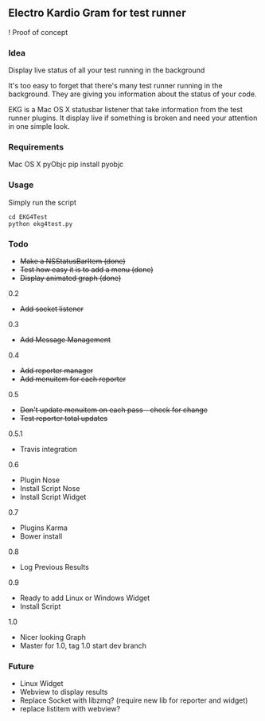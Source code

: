 ## Electro Kardio Gram for test runner

! Proof of concept

### Idea

Display live status of all your test running in the background

It's too easy to forget that there's many test runner running in the background. They are giving you information about the status of your code.

EKG is a Mac OS X statusbar listener that take information from the test runner plugins. It display live if something is broken and need your attention in one simple look.

### Requirements

Mac OS X
pyObjc
    pip install pyobjc

### Usage

Simply run the script

    cd EKG4Test
    python ekg4test.py

### Todo

* ~~Make a NSStatusBarItem (done)~~
* ~~Test how easy it is to add a menu (done)~~
* ~~Display animated graph (done)~~

0.2

* ~~Add socket listener~~

0.3

* ~~Add Message Management~~

0.4

* ~~Add reporter manager~~
* ~~Add menuitem for each reporter~~

0.5

* ~~Don't update menuitem on each pass - check for change~~
* ~~Test reporter total updates~~

0.5.1

* Travis integration

0.6 

* Plugin Nose
* Install Script Nose
* Install Script Widget

0.7

* Plugins Karma
* Bower install

0.8

* Log Previous Results

0.9

* Ready to add Linux or Windows Widget
* Install Script

1.0

* Nicer looking Graph
* Master for 1.0, tag 1.0 start dev branch


### Future

* Linux Widget
* Webview to display results
* Replace Socket with libzmq? (require new lib for reporter and widget)
* replace listitem with webview?

